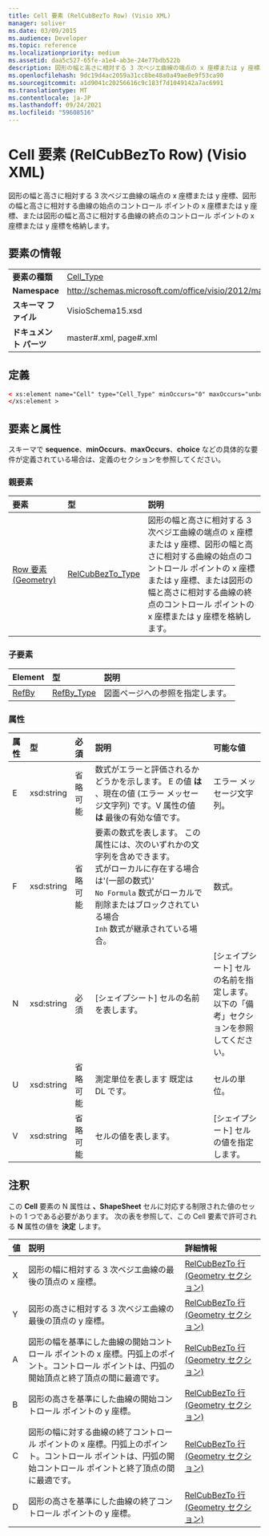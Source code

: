 ```yaml
---
title: Cell 要素 (RelCubBezTo Row) (Visio XML)
manager: soliver
ms.date: 03/09/2015
ms.audience: Developer
ms.topic: reference
ms.localizationpriority: medium
ms.assetid: daa5c527-65fe-a1e4-ab3e-24e77bdb522b
description: 図形の幅と高さに相対する 3 次ベジエ曲線の端点の x 座標または y 座標、図形の幅と高さに相対する曲線の始点のコントロール ポイントの x 座標または y 座標、または図形の幅と高さに相対する曲線の終点のコントロール ポイントの x 座標または y 座標を格納します。
ms.openlocfilehash: 9dc19d4ac2059a31cc8be48a0a49ae8e9f53ca90
ms.sourcegitcommit: a1d9041c20256616c9c183f7d1049142a7ac6991
ms.translationtype: MT
ms.contentlocale: ja-JP
ms.lasthandoff: 09/24/2021
ms.locfileid: "59608516"
---
```

# <a name="cell-element-relcubbezto-row-visio-xml"></a>Cell 要素 (RelCubBezTo Row) (Visio XML)

図形の幅と高さに相対する 3 次ベジエ曲線の端点の x 座標または y 座標、図形の幅と高さに相対する曲線の始点のコントロール ポイントの x 座標または y 座標、または図形の幅と高さに相対する曲線の終点のコントロール ポイントの x 座標または y 座標を格納します。
  
## <a name="element-information"></a>要素の情報

|||
|:-----|:-----|
|**要素の種類** <br/> |[Cell_Type](cell_type-complextypevisio-xml.md) <br/> |
|**Namespace** <br/> |http://schemas.microsoft.com/office/visio/2012/main  <br/> |
|**スキーマ ファイル** <br/> |VisioSchema15.xsd  <br/> |
|**ドキュメント パーツ** <br/> |master#.xml, page#.xml  <br/> |
   
## <a name="definition"></a>定義

```XML
< xs:element name="Cell" type="Cell_Type" minOccurs="0" maxOccurs="unbounded" >
</xs:element >
```

## <a name="elements-and-attributes"></a>要素と属性

スキーマで **sequence**、**minOccurs**、**maxOccurs**、**choice** などの具体的な要件が定義されている場合は、定義のセクションを参照してください。 
  
### <a name="parent-elements"></a>親要素

|**要素**|**型**|**説明**|
|:-----|:-----|:-----|
|[Row 要素 (Geometry)](row-element-geometry-sectionvisio-xml.md) <br/> |[RelCubBezTo_Type](relcubbezto_type-complextypevisio-xml.md) <br/> |図形の幅と高さに相対する 3 次ベジエ曲線の端点の x 座標または y 座標、図形の幅と高さに相対する曲線の始点のコントロール ポイントの x 座標または y 座標、または図形の幅と高さに相対する曲線の終点のコントロール ポイントの x 座標または y 座標を格納します。  <br/> |
   
### <a name="child-elements"></a>子要素

|**Element**|**型**|**説明**|
|:-----|:-----|:-----|
|[RefBy](refby-element-cell_type-complextypevisio-xml.md) <br/> |[RefBy_Type](refby_type-complextypevisio-xml.md) <br/> |図面ページへの参照を指定します。  <br/> |
   
### <a name="attributes"></a>属性

|**属性**|**型**|**必須**|**説明**|**可能な値**|
|:-----|:-----|:-----|:-----|:-----|
|E  <br/> |xsd:string  <br/> |省略可能  <br/> |数式がエラーと評価されるかどうかを示します。 E の値 **は** 、現在の値 (エラー メッセージ文字列) です。V 属性の値 **は** 最後の有効な値です。  <br/> |エラー メッセージ文字列。  <br/> |
|F  <br/> |xsd:string  <br/> |省略可能  <br/> | 要素の数式を表します。 この属性には、次のいずれかの文字列を含めできます。  <br/>  式がローカルに存在する場合は'(一部の数式)'  <br/>  `No Formula` 数式がローカルで削除またはブロックされている場合  <br/>  `Inh` 数式が継承されている場合。  <br/> |数式。  <br/> |
|N  <br/> |xsd:string  <br/> |必須  <br/> |[シェイプシート] セルの名前を表します。  <br/> |[シェイプシート] セルの名前を指定します。  <br/> 以下の「備考」セクションを参照してください。  <br/> |
|U  <br/> |xsd:string  <br/> |省略可能  <br/> |測定単位を表します 既定は DL です。  <br/> |セルの単位。  <br/> |
|V  <br/> |xsd:string  <br/> |省略可能  <br/> |セルの値を表します。  <br/> |[シェイプシート] セルの値を指定します。  <br/> |
   
## <a name="remarks"></a>注釈

この **Cell** 要素の N 属性は **、ShapeSheet** セルに対応する制限された値のセットの 1 つである必要があります。 次の表を参照して、この Cell 要素で許可される **N** 属性の値を **決定** します。 
  
|**値**|**説明**|**詳細情報**|
|:-----|:-----|:-----|
|X  <br/> |図形の幅に相対する 3 次ベジエ曲線の最後の頂点の x 座標。  <br/> |[RelCubBezTo 行 (Geometry セクション)](relcubbezto-row-geometry-section.md) <br/> |
|Y  <br/> |図形の高さに相対する 3 次ベジエ曲線の最後の頂点の y 座標。  <br/> |[RelCubBezTo 行 (Geometry セクション)](relcubbezto-row-geometry-section.md) <br/> |
|A  <br/> |図形の幅を基準にした曲線の開始コントロール ポイントの x 座標。円弧上のポイント。コントロール ポイントは、円弧の開始頂点と終了頂点の間に最適です。  <br/> |[RelCubBezTo 行 (Geometry セクション)](relcubbezto-row-geometry-section.md) <br/> |
|B  <br/> |図形の高さを基準にした曲線の開始コントロール ポイントの y 座標。  <br/> |[RelCubBezTo 行 (Geometry セクション)](relcubbezto-row-geometry-section.md) <br/> |
|C  <br/> |図形の幅に対する曲線の終了コントロール ポイントの x 座標。円弧上のポイント。コントロール ポイントは、円弧の開始コントロール ポイントと終了頂点の間に最適です。  <br/> |[RelCubBezTo 行 (Geometry セクション)](relcubbezto-row-geometry-section.md) <br/> |
|D  <br/> |図形の高さを基準にした曲線の終了コントロール ポイントの y 座標。  <br/> |[RelCubBezTo 行 (Geometry セクション)](relcubbezto-row-geometry-section.md) <br/> |
   

